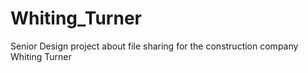# Whiting_Turner
Senior Design project about file sharing for the construction company Whiting Turner
